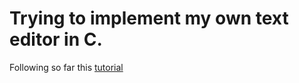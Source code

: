 # Trying to implement my own text editor in C.

Following so far this [tutorial](https://viewsourcecode.org/snaptoken/kilo/index.html)
